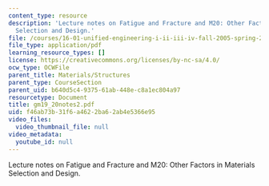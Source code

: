 ```yaml
---
content_type: resource
description: 'Lecture notes on Fatigue and Fracture and M20: Other Factors in Materials
  Selection and Design.'
file: /courses/16-01-unified-engineering-i-ii-iii-iv-fall-2005-spring-2006/f46ab73b31f6a4622ba62ab4e5366e95_gm19_20notes2.pdf
file_type: application/pdf
learning_resource_types: []
license: https://creativecommons.org/licenses/by-nc-sa/4.0/
ocw_type: OCWFile
parent_title: Materials/Structures
parent_type: CourseSection
parent_uid: b640d5c4-9375-61ab-448e-c8a1ec804a97
resourcetype: Document
title: gm19_20notes2.pdf
uid: f46ab73b-31f6-a462-2ba6-2ab4e5366e95
video_files:
  video_thumbnail_file: null
video_metadata:
  youtube_id: null
---
```

Lecture notes on Fatigue and Fracture and M20: Other Factors in Materials Selection and Design.